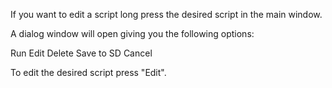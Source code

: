 If you want to edit a script long press the desired script in the main window.

A dialog window will open giving you the following options:

Run
Edit
Delete
Save to SD
Cancel

To edit the desired script press "Edit".